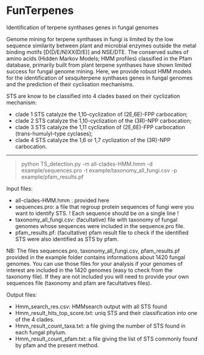 # FunTerpenes
Identification of terpene synthases genes in fungal genomes 

Genome mining for terpene synthases in fungi is limited by the low sequence similarity between plant and microbial enzymes outside the metal binding motifs [D(D/E/N)XX(D/E)] and NSE/DTE. The conserved suites of amino acids (Hidden Markov Models; HMM profiles) classified in the Pfam database, primarily built from plant terpene synthases have shown limited success for fungal genome mining. Here, we provide robust HMM models for the identification of sesquiterpene synthases genes in fungal genomes and the prediction of their cyclisation mechanisms.

STS are know to be classified into 4 clades based on their cyclization mechanism:
- clade 1 STS catalyze the 1,10-cyclization of (2E,6E)-FPP carbocation; 
- clade 2 STS catalyze the 1,10-cyclization of the (3R)-NPP carbocation; 
- clade 3 STS catalyze the 1,11 cyclization of (2E,6E)-FPP carbocation (trans-humulyl-type cyclases); 
- clade 4 STS catalyze the 1,6 or 1,7 cyclization of the (3R)-NPP carbocation.

----------------------------------------------------------------------------------------------------------------------------------------------------------------------------

> python TS_detection.py -m all-clades-HMM.hmm -d example/sequences.pro -t example/taxonomy_all_fungi.csv  -p example/pfam_results.pf

Input files:
- all-clades-HMM.hmm : provided here
- sequences.pro: a file that regroup protein sequences of fungi were you want to identify STS. ! Each sequence should be on a single line ! 
- taxonomy_all_fungi.csv: (facultative) file with taxonomy of fungal genomes whose sequences were included in the sequence.pro file.
- pfam_results.pf: (facultative) pfam result file to check if the identified STS were also identified as STS by pfam. 

NB: The files sequences.pro, taxonomy_all_fungi.csv, pfam_results.pf provided in the example folder contains informations about 1420 fungal genomes. You can use those files for your analysis if your genomes of interest are included in the 1420 genomes (easy to check from the taxonomy file). If they are not included you will need to provide your own sequences file (taxonomy and pfam are facultatives files). 

Output files:
- Hmm_search_res.csv: HMMsearch output with all STS found 
- Hmm_result_hits_top_score.txt: uniq STS and their classification into one of the 4 clades.
- Hmm_result_count_taxa.txt: a file giving the number of STS found in each fungal phylum. 
- Hmm_result_count_pfam.txt: a file giving the list of STS commonly found by pfam and the present method.






